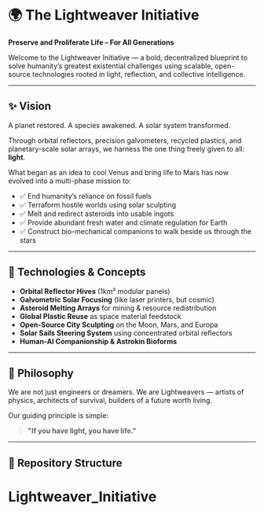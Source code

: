 # 🌍 The Lightweaver Initiative

**Preserve and Proliferate Life – For All Generations**

Welcome to the Lightweaver Initiative — a bold, decentralized blueprint to solve humanity’s greatest existential challenges using scalable, open-source technologies rooted in light, reflection, and collective intelligence.

---

## ✨ Vision

A planet restored. A species awakened. A solar system transformed.

Through orbital reflectors, precision galvometers, recycled plastics, and planetary-scale solar arrays, we harness the one thing freely given to all: **light**.

What began as an idea to cool Venus and bring life to Mars has now evolved into a multi-phase mission to:

- ✅ End humanity’s reliance on fossil fuels
- ✅ Terraform hostile worlds using solar sculpting
- ✅ Melt and redirect asteroids into usable ingots
- ✅ Provide abundant fresh water and climate regulation for Earth
- ✅ Construct bio-mechanical companions to walk beside us through the stars

---

## 🔧 Technologies & Concepts

- **Orbital Reflector Hives** (1km² modular panels)
- **Galvometric Solar Focusing** (like laser printers, but cosmic)
- **Asteroid Melting Arrays** for mining & resource redistribution
- **Global Plastic Reuse** as space material feedstock
- **Open-Source City Sculpting** on the Moon, Mars, and Europa
- **Solar Sails Steering System** using concentrated orbital reflectors
- **Human-AI Companionship & Astrokin Bioforms**

---

## 🧠 Philosophy

We are not just engineers or dreamers. We are Lightweavers — artists of physics, architects of survival, builders of a future worth living.

Our guiding principle is simple:
> **"If you have light, you have life."**

---

## 📂 Repository Structure

# Lightweaver_Initiative
